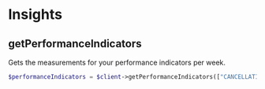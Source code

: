 # Insights

## getPerformanceIndicators

Gets the measurements for your performance indicators per week.

```php
$performanceIndicators = $client->getPerformanceIndicators(["CANCELLATIONS"], "2020", "20");
```